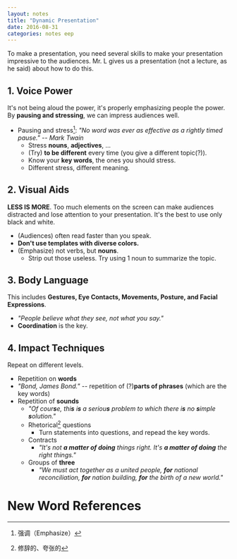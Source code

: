 ```yaml
---
layout: notes
title: "Dynamic Presentation"
date: 2016-08-31
categories: notes eep
---
```


To make a presentation, you need several skills to make your presentation impressive to the audiences. Mr. L gives us a presentation (not a lecture, as he said) about how to do this.

## 1. Voice Power

It's not being aloud the power, it's properly emphasizing people the power. By **pausing and stressing**, we can impress audiences well.

- Pausing and stress[^1]: *"No word was ever as effective as a rightly timed pause." -- Mark Twain*
    - Stress **nouns**, **adjectives**, ...
    - (Try) **to be different** every time (you give a different topic(?)).
    - Know your **key words**, the ones you should stress.
    - Different stress, different meaning.

## 2. Visual Aids

**LESS IS MORE**. Too much elements on the screen can make audiences distracted and lose attention to your presentation. It's the best to use only black and white.

- (Audiences) often read faster than you speak.
- **Don't use templates with diverse colors.**
- (Emphasize) not verbs, but **nouns**.
    - Strip out those useless. Try using 1 noun to summarize the topic.

## 3. Body Language

This includes **Gestures, Eye Contacts, Movements, Posture, and Facial Expressions**.

- *"People believe what they see, not what you say."*
- **Coordination** is the key.

## 4. Impact Techniques

Repeat on different levels.

- Repetition on **words**
- *"Bond, James Bond."* -- repetition of (?)**parts of phrases** (which are the key words)
- Repetition of **sounds**
    - _"Of cour**s**e, thi**s** i**s** a seriou**s** problem to which there i**s** no **s**imple **s**olution."_
    - Rhetorical[^2] questions
        - Turn statements into questions, and repead the key words.
    - Contracts
        - _"It's not **a matter of doing** things right.
            It's **a matter of doing** the right things."_
    - Groups of **three**
        - _"We must act together as a united people,
            **for** national reconciliation,
            **for** nation building,
            **for** the birth of a new world."_

# New Word References

[^1]: 强调（Emphasize）
[^2]: 修辞的、夸张的

